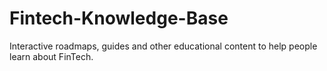 # Fintech-Knowledge-Base
Interactive roadmaps, guides and other educational content to help people learn about FinTech.
